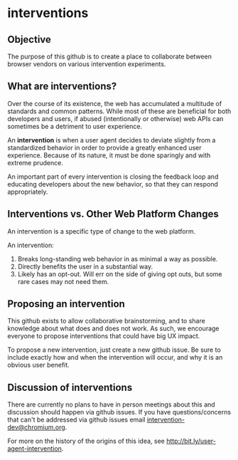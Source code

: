 # interventions

## Objective

The purpose of this github is to create a place to collaborate between browser vendors on various intervention experiments.

## What are interventions?

Over the course of its existence, the web has accumulated a multitude of standards and common patterns. While most of these are beneficial for both developers and users, if abused (intentionally or otherwise) web APIs can sometimes be a detriment to user experience.

An **intervention** is when a user agent decides to deviate slightly from a standardized behavior in order to provide a greatly enhanced user experience. Because of its nature, it must be done sparingly and with extreme prudence.

An important part of every intervention is closing the feedback loop and educating developers about the new behavior, so that they can respond appropriately.

## Interventions vs. Other Web Platform Changes
An intervention is a specific type of change to the web platform.

An intervention:

1. Breaks long-standing web behavior in as minimal a way as possible.
2. Directly benefits the user in a substantial way.
3. Likely has an opt-out. Will err on the side of giving opt outs, but some rare cases may not need them.

## Proposing an intervention

This github exists to allow collaborative brainstorming, and to share knowledge about what does and does not work. As such, we encourage everyone to propose interventions that could have big UX impact.

To propose a new intervention, just create a new github issue. Be sure to include exactly how and when the intervention will occur, and why it is an obvious user benefit.

## Discussion of interventions

There are currently no plans to have in person meetings about this and discussion should happen via github issues. If you have questions/concerns that can't be addressed via github issues email intervention-dev@chromium.org.

For more on the history of the origins of this idea, see http://bit.ly/user-agent-intervention.

